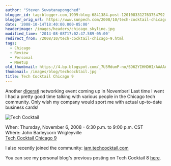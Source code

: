 ```yaml
---
author: "Steven Suwatanapongched"
blogger_id: tag:blogger.com,1999:blog-6841384.post-1201083312763754792
blogger_orig_url: https://www.sunpech.com/2008/10/tech-cocktail-chicago-9.html
date: '2008-10-14T18:40:00.000-05:00'
headerimage: /images/headers/chicago_skyline.jpg
modified_time: '2014-08-08T17:02:47.589-05:00'
redirect_from: /2008/10/tech-cocktail-chicago-9.html
tags:
  - Chicago
  - Review
  - Personal
  - Meetup
old_thumbnail: https://4.bp.blogspot.com/_7U5MdumP-no/SD62YIHHDHI/AAAAAAAAAjY/1VIo7fli2ks/s800/112682035.jpg
thumbnail: /images/blog/techcocktail.jpg
title: Tech Cocktail Chicago 9
---
```



Another <a href="https://en.wikipedia.org/wiki/Digerati">digerati</a> networking event coming up in November!  Last time I went I had a pretty good time talking with various people in the Chicago tech community.  Only wish my company would sport me with actual up-to-date business cards!

![Tech Cocktail](/images/blog/techcocktail.jpg)

When: Thursday, November 6, 2008 - 6:30 p.m. to 9:00 p.m. CST\
Where: John Barleycorn Wrigleyville\
[Tech Cocktail Chicago 9](https://techcocktail.com/home/2008/10/14/tech-cocktail-chicago-9-rsvp-today/)

I also recently joined the community: [iam.techcocktail.com](https://iam.techcocktail.com/)

You can see my personal blog's previous posting on Tech Cocktail 8 [here](/2008/05/tech-cocktail-chicago-8).